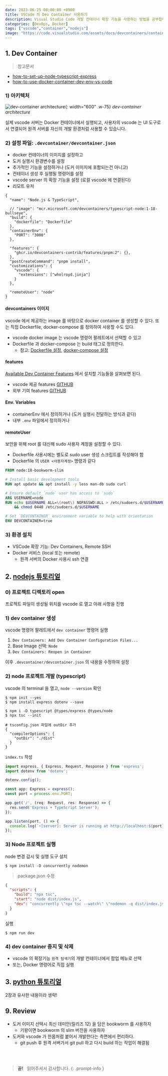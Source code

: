 ```yaml
---
date: 2023-06-25 00:00:00 +0900
title: VSCode 의 Dev Container 사용하기
description: Visual Studio Code 개발 컨테이너 확장 기능을 사용하는 방법을 공부합니다. Docker 컨테이너 기반 개발 환경은 여러 개발자가 동일한 환경에서 개발할 수 있도록 합니다.
categories: [DevOps, Docker]
tags: ["vscode","container","nodejs"]
image: "https://code.visualstudio.com/assets/docs/devcontainers/containers/architecture-containers.png"
---
```


## 1. Dev Container

> 참고문서

- [how-to-set-up-node-typescript-express](https://blog.logrocket.com/how-to-set-up-node-typescript-express/)
- [how-to-use-docker-container-dev-env-vs-code](https://learn.microsoft.com/ko-kr/training/modules/use-docker-container-dev-env-vs-code)

### 1) 아키텍처

![dev-container architecture](https://code.visualstudio.com/assets/docs/devcontainers/containers/architecture-containers.png){: width="600" .w-75}
_dev-container architecture_

실제 vscode 서버는 Docker 컨테이너에서 실행되고, 사용자의 vscode 는 UI 도구로서 연결되어 원격 서버를 자신의 개발 환경처럼 사용할 수 있습니다.

### 2) 설정 파일: `.devcontainer/devcontainer.json`

- docker 컨테이너의 이미지를 설정하고
- 도커 실행시 환경변수를 설정
- 추가적인 기능을 설정하거나 (도커 이미지에 포함되는건 아니고)
- 컨테이너 생성 후 실행될 명령어를 설정
- vscode server 의 확장 기능을 설정 (로컬 vscode 에 연결된다)
- 리모트 유저 

```jsonc
{
  "name": "Node.js & TypeScript",

  // "image": "mcr.microsoft.com/devcontainers/typescript-node:1-18-bullseye",
  "build": {
    "dockerfile": "Dockerfile"
  },
  "containerEnv": {
    "PORT": "3000"
  },

  "features": {
    "ghcr.io/devcontainers-contrib/features/pnpm:2": {},
  },
  "postCreateCommand": "pnpm install",
  "customizations": {
    "vscode": {
      "extensions": ["wholroyd.jinja"]
    }
  },

  "remoteUser": "node"
}
```

#### devcontainers 이미지

vscode 에서 제공하는 image 를 바탕으로 docker container 를 생성할 수 있다. 또는 직접 Dockerfile, docker-compose 를 정의하여 사용할 수도 있다.

- vscode docker image 는 vscode 명령어 팔레트에서 선택할 수 있고
- Dockerfile 과 docker-compose 는 build 태그로 정의한다.
  + 참고: [Dockerfile 설정](https://code.visualstudio.com/docs/devcontainers/create-dev-container#_dockerfile), [docker-compose 설정](https://code.visualstudio.com/docs/devcontainers/create-dev-container#_use-docker-compose)

#### features

[Available Dev Container Features](https://containers.dev/features) 에서 설치할 기능들을 살펴보면 된다.

- vscode 제공 features [GITHUB](https://github.com/devcontainers/features)
- 외부 기여 features [GITHUB](https://github.com/devcontainers-contrib/features)

#### Env. Variables

- containerEnv 에서 정의하거나 (도커 실행시 전달하는 방식과 같다)
- 내부 `.env` 파일에서 정의하거나 

#### remoteUser

보안을 위해 root 를 대신해 sudo 사용자 계정을 설정할 수 있다.

- Dockerfile 사용시에는 별도로 sudo user 생성 스크립트를 작성해야 함
- Dockerfile 의 `USER <사용자계정>` 명령과 같다

```dockerfile
FROM node:18-bookworm-slim

# Install basic development tools
RUN apt update && apt install -y less man-db sudo curl

# Ensure default `node` user has access to `sudo`
ARG USERNAME=node
RUN echo $USERNAME ALL=\(root\) NOPASSWD:ALL > /etc/sudoers.d/$USERNAME \
    && chmod 0440 /etc/sudoers.d/$USERNAME

# Set `DEVCONTAINER` environment variable to help with orientation
ENV DEVCONTAINER=true
```

### 3) 환경 설치

- VSCode 확장 기능: Dev Containers, Remote SSH
- Docker 서비스 (local 또는 remote)
  + 원격 서버의 Docker 사용시 ssh 연결


## 2. [nodejs 튜토리얼](https://code.visualstudio.com/docs/devcontainers/containers#_picking-your-quick-start)

### 0) 프로젝트 디렉토리 open

프로젝트 파일이 생성될 위치를 vscode 로 열고 아래 사항을 진행

### 1) dev container 생성

vscode 명령어 팔레트에서 `dev container` 명령어 실행 

1. `Dev Containers: Add Dev Container Configuration Files...`
2. Base Image 선택: `Node`
3. `Dev Containers: Reopen in Container `

이후 `.devcontainer/devcontainer.json` 의 내용을 수정하여 설정

### 2) node 프로젝트 개발 (typescript)

vscode 의 terminal 을 열고, `node --version` 확인

```console
$ npm init --yes
$ npm install express dotenv --save

$ npm i -D typescript @types/express @types/node
$ npx tsc --init

# tsconfig.json 파일에 outDir 추가
{
  "compilerOptions": {
    "outDir": "./dist"
  }
}
```

`index.ts` 작성

```ts
import express, { Express, Request, Response } from 'express';
import dotenv from 'dotenv';

dotenv.config();

const app: Express = express();
const port = process.env.PORT;

app.get('/', (req: Request, res: Response) => {
  res.send('Express + TypeScript Server');
});

app.listen(port, () => {
  console.log(`⚡️[server]: Server is running at http://localhost:${port}`);
});
```

### 3) Node 프로젝트 실행

node 변경 감시 및 실행 도구 설치

```console
$ npm install -D concurrently nodemon
```

> package.json 수정

```json
{
  "scripts": {
    "build": "npx tsc",
    "start": "node dist/index.js",
    "dev": "concurrently \"npx tsc --watch\" \"nodemon -q dist/index.js\""
  }
}
```

실행

```console
$ npm run dev
```

### 4) dev container 중지 및 삭제

- vscode 의 확장기능 `원격 탐색기`의 개발 컨테이너에서 팝업 메뉴로 선택
- 또는, Docker 명령어로 직접 실행

## 3. [python 튜토리얼](https://learn.microsoft.com/ko-kr/training/modules/use-docker-container-dev-env-vs-code/)

2장과 유사한 내용이라 생략!


## 9. Review

- 도커 이미지 선택시 최신 데미안(릴리즈 12) 을 담은 bookworm 를 사용하자
  + 기왕이면 bookworm 의 slim 버전을 사용하자
- 도커와 vscode 가 한몸처럼 붙어서 개발한다는 측면에서 편리하다.
  + git push 후 원격 서버가서 git pull 하고 다시 build 하는 작업이 해결됨

&nbsp; <br />
&nbsp; <br />

> **끝!** &nbsp; 읽어주셔서 감사합니다.
{: .prompt-info }
